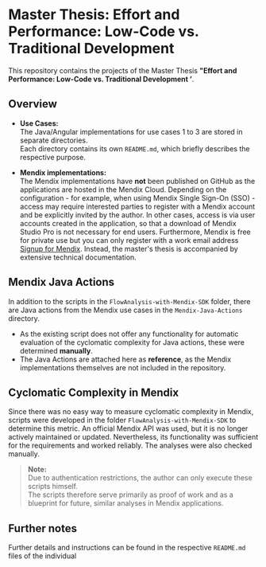 # Master Thesis: Effort and Performance: Low-Code vs. Traditional Development

This repository contains the projects of the Master Thesis **"Effort and Performance: Low-Code vs. Traditional Development ’**.

## Overview
- **Use Cases:**  
  The Java/Angular implementations for use cases 1 to 3 are stored in separate directories.  
  Each directory contains its own `README.md`, which briefly describes the respective purpose.

- **Mendix implementations:**  
The Mendix implementations have **not** been published on GitHub as the applications are hosted in the Mendix Cloud. Depending on the configuration - for example, when using Mendix Single Sign-On (SSO) - access may require interested parties to register with a Mendix account and be explicitly invited by the author. In other cases, access is via user accounts created in the application, so that a download of Mendix Studio Pro is not necessary for end users. Furthermore, Mendix is free for private use but you can only register with a work email address [Signup for Mendix](https://signup.mendix.com/link/signup). Instead, the master's thesis is accompanied by extensive technical documentation.

## Mendix Java Actions
In addition to the scripts in the `FlowAnalysis-with-Mendix-SDK` folder, there are Java actions from the Mendix use cases in the `Mendix-Java-Actions` directory. 

- As the existing script does not offer any functionality for automatic evaluation of the cyclomatic complexity for Java actions, these were determined **manually**.
- The Java Actions are attached here as **reference**, as the Mendix implementations themselves are not included in the repository.


## Cyclomatic Complexity in Mendix

Since there was no easy way to measure cyclomatic complexity in Mendix, scripts were developed in the folder `FlowAnalysis-with-Mendix-SDK` to determine this metric. An official Mendix API was used, but it is no longer actively maintained or updated. Nevertheless, its functionality was sufficient for the requirements and worked reliably. The analyses were also checked manually.

> **Note:**  
> Due to authentication restrictions, the author can only execute these scripts himself.  
> The scripts therefore serve primarily as proof of work and as a blueprint for future, similar analyses in Mendix applications.



## Further notes

Further details and instructions can be found in the respective `README.md` files of the individual
